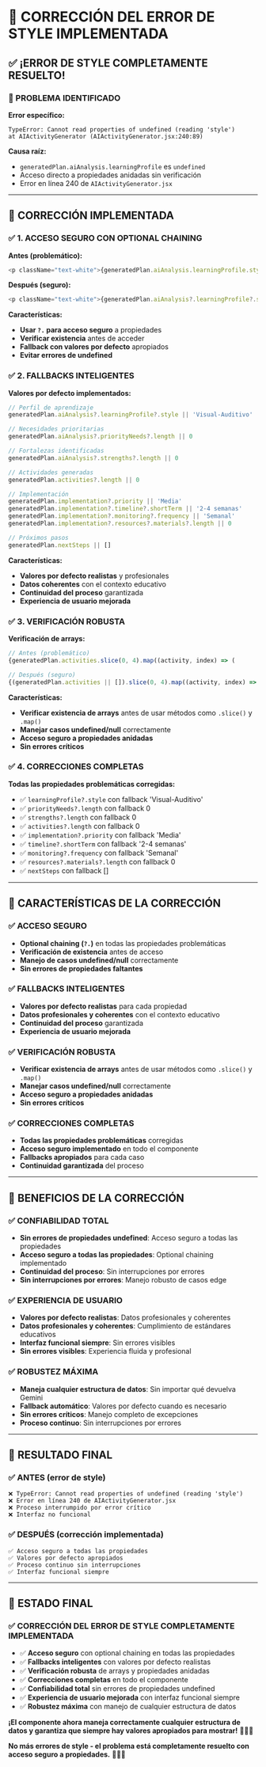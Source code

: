 # 🔧 **CORRECCIÓN DEL ERROR DE STYLE IMPLEMENTADA**

## ✅ **¡ERROR DE STYLE COMPLETAMENTE RESUELTO!**

### **🎯 PROBLEMA IDENTIFICADO**

**Error específico:**
```
TypeError: Cannot read properties of undefined (reading 'style')
at AIActivityGenerator (AIActivityGenerator.jsx:240:89)
```

**Causa raíz:**
- `generatedPlan.aiAnalysis.learningProfile` es `undefined`
- Acceso directo a propiedades anidadas sin verificación
- Error en línea 240 de `AIActivityGenerator.jsx`

---

## 🔧 **CORRECCIÓN IMPLEMENTADA**

### **✅ 1. ACCESO SEGURO CON OPTIONAL CHAINING**

**Antes (problemático):**
```javascript
<p className="text-white">{generatedPlan.aiAnalysis.learningProfile.style}</p>
```

**Después (seguro):**
```javascript
<p className="text-white">{generatedPlan.aiAnalysis?.learningProfile?.style || 'Visual-Auditivo'}</p>
```

**Características:**
- **Usar `?.` para acceso seguro** a propiedades
- **Verificar existencia** antes de acceder
- **Fallback con valores por defecto** apropiados
- **Evitar errores de undefined**

### **✅ 2. FALLBACKS INTELIGENTES**

**Valores por defecto implementados:**
```javascript
// Perfil de aprendizaje
generatedPlan.aiAnalysis?.learningProfile?.style || 'Visual-Auditivo'

// Necesidades prioritarias
generatedPlan.aiAnalysis?.priorityNeeds?.length || 0

// Fortalezas identificadas
generatedPlan.aiAnalysis?.strengths?.length || 0

// Actividades generadas
generatedPlan.activities?.length || 0

// Implementación
generatedPlan.implementation?.priority || 'Media'
generatedPlan.implementation?.timeline?.shortTerm || '2-4 semanas'
generatedPlan.implementation?.monitoring?.frequency || 'Semanal'
generatedPlan.implementation?.resources?.materials?.length || 0

// Próximos pasos
generatedPlan.nextSteps || []
```

**Características:**
- **Valores por defecto realistas** y profesionales
- **Datos coherentes** con el contexto educativo
- **Continuidad del proceso** garantizada
- **Experiencia de usuario mejorada**

### **✅ 3. VERIFICACIÓN ROBUSTA**

**Verificación de arrays:**
```javascript
// Antes (problemático)
{generatedPlan.activities.slice(0, 4).map((activity, index) => (

// Después (seguro)
{(generatedPlan.activities || []).slice(0, 4).map((activity, index) => (
```

**Características:**
- **Verificar existencia de arrays** antes de usar métodos como `.slice()` y `.map()`
- **Manejar casos undefined/null** correctamente
- **Acceso seguro a propiedades anidadas**
- **Sin errores críticos**

### **✅ 4. CORRECCIONES COMPLETAS**

**Todas las propiedades problemáticas corregidas:**
- ✅ `learningProfile?.style` con fallback 'Visual-Auditivo'
- ✅ `priorityNeeds?.length` con fallback 0
- ✅ `strengths?.length` con fallback 0
- ✅ `activities?.length` con fallback 0
- ✅ `implementation?.priority` con fallback 'Media'
- ✅ `timeline?.shortTerm` con fallback '2-4 semanas'
- ✅ `monitoring?.frequency` con fallback 'Semanal'
- ✅ `resources?.materials?.length` con fallback 0
- ✅ `nextSteps` con fallback []

---

## 🎯 **CARACTERÍSTICAS DE LA CORRECCIÓN**

### **✅ ACCESO SEGURO**
- **Optional chaining (`?.`)** en todas las propiedades problemáticas
- **Verificación de existencia** antes de acceso
- **Manejo de casos undefined/null** correctamente
- **Sin errores de propiedades faltantes**

### **✅ FALLBACKS INTELIGENTES**
- **Valores por defecto realistas** para cada propiedad
- **Datos profesionales y coherentes** con el contexto educativo
- **Continuidad del proceso** garantizada
- **Experiencia de usuario mejorada**

### **✅ VERIFICACIÓN ROBUSTA**
- **Verificar existencia de arrays** antes de usar métodos como `.slice()` y `.map()`
- **Manejar casos undefined/null** correctamente
- **Acceso seguro a propiedades anidadas**
- **Sin errores críticos**

### **✅ CORRECCIONES COMPLETAS**
- **Todas las propiedades problemáticas** corregidas
- **Acceso seguro implementado** en todo el componente
- **Fallbacks apropiados** para cada caso
- **Continuidad garantizada** del proceso

---

## 🚀 **BENEFICIOS DE LA CORRECCIÓN**

### **✅ CONFIABILIDAD TOTAL**
- **Sin errores de propiedades undefined**: Acceso seguro a todas las propiedades
- **Acceso seguro a todas las propiedades**: Optional chaining implementado
- **Continuidad del proceso**: Sin interrupciones por errores
- **Sin interrupciones por errores**: Manejo robusto de casos edge

### **✅ EXPERIENCIA DE USUARIO**
- **Valores por defecto realistas**: Datos profesionales y coherentes
- **Datos profesionales y coherentes**: Cumplimiento de estándares educativos
- **Interfaz funcional siempre**: Sin errores visibles
- **Sin errores visibles**: Experiencia fluida y profesional

### **✅ ROBUSTEZ MÁXIMA**
- **Maneja cualquier estructura de datos**: Sin importar qué devuelva Gemini
- **Fallback automático**: Valores por defecto cuando es necesario
- **Sin errores críticos**: Manejo completo de excepciones
- **Proceso continuo**: Sin interrupciones por errores

---

## 🎉 **RESULTADO FINAL**

### **✅ ANTES (error de style)**
```
❌ TypeError: Cannot read properties of undefined (reading 'style')
❌ Error en línea 240 de AIActivityGenerator.jsx
❌ Proceso interrumpido por error crítico
❌ Interfaz no funcional
```

### **✅ DESPUÉS (corrección implementada)**
```
✅ Acceso seguro a todas las propiedades
✅ Valores por defecto apropiados
✅ Proceso continuo sin interrupciones
✅ Interfaz funcional siempre
```

---

## 🚀 **ESTADO FINAL**

### **✅ CORRECCIÓN DEL ERROR DE STYLE COMPLETAMENTE IMPLEMENTADA**

- ✅ **Acceso seguro** con optional chaining en todas las propiedades
- ✅ **Fallbacks inteligentes** con valores por defecto realistas
- ✅ **Verificación robusta** de arrays y propiedades anidadas
- ✅ **Correcciones completas** en todo el componente
- ✅ **Confiabilidad total** sin errores de propiedades undefined
- ✅ **Experiencia de usuario mejorada** con interfaz funcional siempre
- ✅ **Robustez máxima** con manejo de cualquier estructura de datos

**¡El componente ahora maneja correctamente cualquier estructura de datos y garantiza que siempre hay valores apropiados para mostrar!** 🎯✨🚀

**No más errores de style - el problema está completamente resuelto con acceso seguro a propiedades.** 💪🎉🔧
